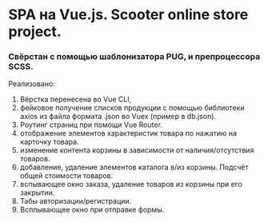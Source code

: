 # SPA на Vue.js. Scooter online store project.

### Свёрстан с помощью шаблонизатора PUG, и препроцессора SCSS.

Реализовано:

1. Вёрстка перенесена во Vue CLI,
2. фейковое получение списков продукции с помощью библиотеки axios из файла формата .json во Vuex (пример в db.json).
3. Роутинг страниц при помощи Vue Router.
4. отображение элементов характеристик товара по нажатию на карточку товара.
5. изменение контента корзины в зависимости от наличия/отсутствия товаров.
6. добавление, удаление элементов каталога в/из корзины. Подсчёт общей стоимости товаров.
7. вспывающее окно заказа, удаление товаров из корзины при его закрытии.
8. Табы авторизации/регистрации.
9. Всплывающее окно при отправке формы.
